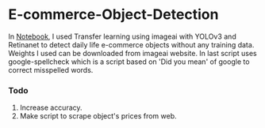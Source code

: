 # E-commerce-Object-Detection

In  [Notebook](https://github.com/i-amgeek/E-commerce-Object-Detection/blob/master/Object%20Detection.ipynb), I used Transfer learning using imageai with YOLOv3 and Retinanet to detect daily life e-commerce objects without any training data.
Weights I used can be downloaded from imageai website.
In last script uses google-spellcheck which is a script based on 'Did you mean' of google to correct misspelled words.

### Todo
1. Increase accuracy.
2. Make script to scrape object's prices from web.
